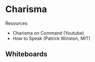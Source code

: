 # Charisma

Resources

* Charisma on Command (Youtube)
* How to Speak (Patrick Winston, MIT)

## Whiteboards

